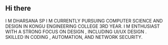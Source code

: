 ## Hi there 
I M DHARSANA SP 
I M CURRENTLY PURSUING COMPUTER SCIENCE AND DESIGN IN KONGU ENGINEERING COLLEGE 3RD YEAR.
I M ENTHUSIAST WITH A STRONG FOCUS ON DESIGN , INCLUDING UI/UX DESIGN . SKILLED IN CODING , AUTOMATION, AND NETWORK SECURITY.


